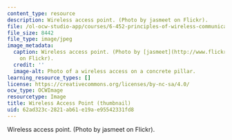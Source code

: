```yaml
---
content_type: resource
description: Wireless access point. (Photo by jasmeet on Flickr).
file: /ol-ocw-studio-app/courses/6-452-principles-of-wireless-communications-spring-2006/62ad323c2821ab61e19ae95542331fd8_6-452s06-th.jpg
file_size: 8442
file_type: image/jpeg
image_metadata:
  caption: Wireless access point. (Photo by [jasmeet](http://www.flickr.com/photos/jasmeet)
    on Flickr).
  credit: ''
  image-alt: Photo of a wireless access on a concrete pillar.
learning_resource_types: []
license: https://creativecommons.org/licenses/by-nc-sa/4.0/
ocw_type: OCWImage
resourcetype: Image
title: Wireless Access Point (thumbnail)
uid: 62ad323c-2821-ab61-e19a-e95542331fd8
---
```

Wireless access point. (Photo by jasmeet on Flickr).